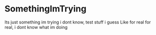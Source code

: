 # SomethingImTrying
Its just something im trying i dont know, test stuff i guess
Like for real for real, i dont know what im doing
